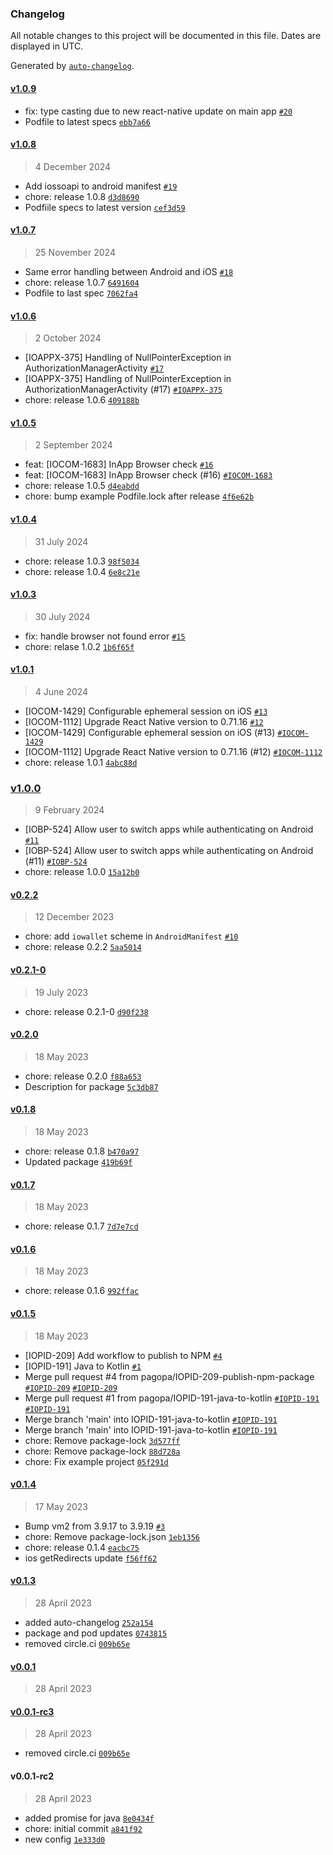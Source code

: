### Changelog

All notable changes to this project will be documented in this file. Dates are displayed in UTC.

Generated by [`auto-changelog`](https://github.com/CookPete/auto-changelog).

#### [v1.0.9](https://github.com/pagopa/io-react-native-login-utils/compare/v1.0.8...v1.0.9)

- fix: type casting due to new react-native update on main app [`#20`](https://github.com/pagopa/io-react-native-login-utils/pull/20)
- Podfile to latest specs [`ebb7a66`](https://github.com/pagopa/io-react-native-login-utils/commit/ebb7a66d757956bafcf4b1b012c89c30c2977aab)

#### [v1.0.8](https://github.com/pagopa/io-react-native-login-utils/compare/v1.0.7...v1.0.8)

> 4 December 2024

- Add iossoapi to android manifest [`#19`](https://github.com/pagopa/io-react-native-login-utils/pull/19)
- chore: release 1.0.8 [`d3d8690`](https://github.com/pagopa/io-react-native-login-utils/commit/d3d86902958b59f16b6f6208177ff5caf45199e4)
- Podfiile specs to latest version [`cef3d59`](https://github.com/pagopa/io-react-native-login-utils/commit/cef3d5932a4c22ecf8fd34632b9dbb4f67c77316)

#### [v1.0.7](https://github.com/pagopa/io-react-native-login-utils/compare/v1.0.6...v1.0.7)

> 25 November 2024

- Same error handling between Android and iOS [`#18`](https://github.com/pagopa/io-react-native-login-utils/pull/18)
- chore: release 1.0.7 [`6491604`](https://github.com/pagopa/io-react-native-login-utils/commit/64916044e10ecf6e63dc14307f3cf5b1e575bbbf)
- Podfile to last spec [`7062fa4`](https://github.com/pagopa/io-react-native-login-utils/commit/7062fa46ed677af65b97c0c37ee9b0e80b064b84)

#### [v1.0.6](https://github.com/pagopa/io-react-native-login-utils/compare/v1.0.5...v1.0.6)

> 2 October 2024

- [IOAPPX-375] Handling of NullPointerException in AuthorizationManagerActivity [`#17`](https://github.com/pagopa/io-react-native-login-utils/pull/17)
- [IOAPPX-375] Handling of NullPointerException in AuthorizationManagerActivity (#17) [`#IOAPPX-375`](https://pagopa.atlassian.net/browse/IOAPPX-375)
- chore: release 1.0.6 [`409188b`](https://github.com/pagopa/io-react-native-login-utils/commit/409188bce0978f4a4ad71dc5624cbde81797f882)

#### [v1.0.5](https://github.com/pagopa/io-react-native-login-utils/compare/v1.0.4...v1.0.5)

> 2 September 2024

- feat: [IOCOM-1683] InApp Browser check [`#16`](https://github.com/pagopa/io-react-native-login-utils/pull/16)
- feat: [IOCOM-1683] InApp Browser check (#16) [`#IOCOM-1683`](https://pagopa.atlassian.net/browse/IOCOM-1683)
- chore: release 1.0.5 [`d4eabdd`](https://github.com/pagopa/io-react-native-login-utils/commit/d4eabddf4d7ccc1b99a1c7536bd8df6a5e2bef5e)
- chore: bump example Podfile.lock after release [`4f6e62b`](https://github.com/pagopa/io-react-native-login-utils/commit/4f6e62beddae8713c856ee6988b9f196841a6d53)

#### [v1.0.4](https://github.com/pagopa/io-react-native-login-utils/compare/v1.0.3...v1.0.4)

> 31 July 2024

- chore: release 1.0.3 [`98f5034`](https://github.com/pagopa/io-react-native-login-utils/commit/98f503418ee1d07503b8fcd033d6a2818a09376a)
- chore: release 1.0.4 [`6e8c21e`](https://github.com/pagopa/io-react-native-login-utils/commit/6e8c21e3999519b99d915175080957176fcc6c34)

#### [v1.0.3](https://github.com/pagopa/io-react-native-login-utils/compare/v1.0.1...v1.0.3)

> 30 July 2024

- fix: handle browser not found error [`#15`](https://github.com/pagopa/io-react-native-login-utils/pull/15)
- chore: relase 1.0.2 [`1b6f65f`](https://github.com/pagopa/io-react-native-login-utils/commit/1b6f65faeed5d6c14f8cc7eced403712738850fb)

#### [v1.0.1](https://github.com/pagopa/io-react-native-login-utils/compare/v1.0.0...v1.0.1)

> 4 June 2024

- [IOCOM-1429] Configurable ephemeral session on iOS [`#13`](https://github.com/pagopa/io-react-native-login-utils/pull/13)
- [IOCOM-1112] Upgrade React Native version to 0.71.16 [`#12`](https://github.com/pagopa/io-react-native-login-utils/pull/12)
- [IOCOM-1429] Configurable ephemeral session on iOS (#13) [`#IOCOM-1429`](https://pagopa.atlassian.net/browse/IOCOM-1429)
- [IOCOM-1112] Upgrade React Native version to 0.71.16 (#12) [`#IOCOM-1112`](https://pagopa.atlassian.net/browse/IOCOM-1112)
- chore: release 1.0.1 [`4abc88d`](https://github.com/pagopa/io-react-native-login-utils/commit/4abc88d2ce763a9e3fb30d2d87bb11e8d076046f)

### [v1.0.0](https://github.com/pagopa/io-react-native-login-utils/compare/v0.2.2...v1.0.0)

> 9 February 2024

- [IOBP-524] Allow user to switch apps while authenticating on Android [`#11`](https://github.com/pagopa/io-react-native-login-utils/pull/11)
- [IOBP-524] Allow user to switch apps while authenticating on Android (#11) [`#IOBP-524`](https://pagopa.atlassian.net/browse/IOBP-524)
- chore: release 1.0.0 [`15a12b0`](https://github.com/pagopa/io-react-native-login-utils/commit/15a12b0d214ed32842df6ada15cf849e66093d52)

#### [v0.2.2](https://github.com/pagopa/io-react-native-login-utils/compare/v0.2.1-0...v0.2.2)

> 12 December 2023

- chore: add `iowallet` scheme in `AndroidManifest` [`#10`](https://github.com/pagopa/io-react-native-login-utils/pull/10)
- chore: release 0.2.2 [`5aa5014`](https://github.com/pagopa/io-react-native-login-utils/commit/5aa5014f148325281bc81bd9b8ecdab767a57f94)

#### [v0.2.1-0](https://github.com/pagopa/io-react-native-login-utils/compare/v0.2.0...v0.2.1-0)

> 19 July 2023

- chore: release 0.2.1-0 [`d90f238`](https://github.com/pagopa/io-react-native-login-utils/commit/d90f2387858b9789d9dd058c6f4d6521c688b076)

#### [v0.2.0](https://github.com/pagopa/io-react-native-login-utils/compare/v0.1.8...v0.2.0)

> 18 May 2023

- chore: release 0.2.0 [`f88a653`](https://github.com/pagopa/io-react-native-login-utils/commit/f88a6532016adb8c8f849a7ff2aeebb73589cfe9)
- Description for package [`5c3db87`](https://github.com/pagopa/io-react-native-login-utils/commit/5c3db876da200b872991c2251a24015fa65e2426)

#### [v0.1.8](https://github.com/pagopa/io-react-native-login-utils/compare/v0.1.7...v0.1.8)

> 18 May 2023

- chore: release 0.1.8 [`b470a97`](https://github.com/pagopa/io-react-native-login-utils/commit/b470a97630c7c6572148fe0517b874afe6bee2b1)
- Updated package [`419b69f`](https://github.com/pagopa/io-react-native-login-utils/commit/419b69f2eeaa2b0cf61d036269deba4a7ee6e2f0)

#### [v0.1.7](https://github.com/pagopa/io-react-native-login-utils/compare/v0.1.6...v0.1.7)

> 18 May 2023

- chore: release 0.1.7 [`7d7e7cd`](https://github.com/pagopa/io-react-native-login-utils/commit/7d7e7cdedb5a9c3cf20f899cf17d6b30c6edc94f)

#### [v0.1.6](https://github.com/pagopa/io-react-native-login-utils/compare/v0.1.5...v0.1.6)

> 18 May 2023

- chore: release 0.1.6 [`992ffac`](https://github.com/pagopa/io-react-native-login-utils/commit/992ffac9555cc8ccb2ec95bd927bec84faed860a)

#### [v0.1.5](https://github.com/pagopa/io-react-native-login-utils/compare/v0.1.4...v0.1.5)

> 18 May 2023

- [IOPID-209] Add workflow to publish to NPM [`#4`](https://github.com/pagopa/io-react-native-login-utils/pull/4)
- [IOPID-191] Java to Kotlin [`#1`](https://github.com/pagopa/io-react-native-login-utils/pull/1)
- Merge pull request #4 from pagopa/IOPID-209-publish-npm-package [`#IOPID-209`](https://pagopa.atlassian.net/browse/IOPID-209) [`#IOPID-209`](https://pagopa.atlassian.net/browse/IOPID-209)
- Merge pull request #1 from pagopa/IOPID-191-java-to-kotlin [`#IOPID-191`](https://pagopa.atlassian.net/browse/IOPID-191) [`#IOPID-191`](https://pagopa.atlassian.net/browse/IOPID-191)
- Merge branch 'main' into IOPID-191-java-to-kotlin [`#IOPID-191`](https://pagopa.atlassian.net/browse/IOPID-191)
- Merge branch 'main' into IOPID-191-java-to-kotlin [`#IOPID-191`](https://pagopa.atlassian.net/browse/IOPID-191)
- chore: Remove package-lock [`3d577ff`](https://github.com/pagopa/io-react-native-login-utils/commit/3d577ff78cbd88e0446b3b2ffc9a93e77a4d501c)
- chore: Remove package-lock [`88d728a`](https://github.com/pagopa/io-react-native-login-utils/commit/88d728ac3345a0a5a8e8f152bcba8705485add08)
- chore: Fix example project [`05f291d`](https://github.com/pagopa/io-react-native-login-utils/commit/05f291d1d9e84720905b1cb9633dc27771170b94)

#### [v0.1.4](https://github.com/pagopa/io-react-native-login-utils/compare/v0.1.3...v0.1.4)

> 17 May 2023

- Bump vm2 from 3.9.17 to 3.9.19 [`#3`](https://github.com/pagopa/io-react-native-login-utils/pull/3)
- chore: Remove package-lock.json [`1eb1356`](https://github.com/pagopa/io-react-native-login-utils/commit/1eb135640d481a554c7c660e5679c24db9aa6096)
- chore: release 0.1.4 [`eacbc75`](https://github.com/pagopa/io-react-native-login-utils/commit/eacbc7596276b4d1769775cee06946e9cb9f6015)
- ios getRedirects update [`f56ff62`](https://github.com/pagopa/io-react-native-login-utils/commit/f56ff62bcccfc1890dcac79c2fa788e2da4b2151)

#### [v0.1.3](https://github.com/pagopa/io-react-native-login-utils/compare/v0.0.1...v0.1.3)

> 28 April 2023

- added auto-changelog [`252a154`](https://github.com/pagopa/io-react-native-login-utils/commit/252a1540aaf066a9cb10c057779e8b2b24383e25)
- package and pod updates [`0743815`](https://github.com/pagopa/io-react-native-login-utils/commit/0743815486562994f15acebdf99ee56b03d3452a)
- removed circle.ci [`009b65e`](https://github.com/pagopa/io-react-native-login-utils/commit/009b65eb127e8c9053f23f9ad6a46ec85035aa27)

#### [v0.0.1](https://github.com/pagopa/io-react-native-login-utils/compare/v0.0.1-rc3...v0.0.1)

> 28 April 2023

#### [v0.0.1-rc3](https://github.com/pagopa/io-react-native-login-utils/compare/v0.0.1-rc2...v0.0.1-rc3)

> 28 April 2023

- removed circle.ci [`009b65e`](https://github.com/pagopa/io-react-native-login-utils/commit/009b65eb127e8c9053f23f9ad6a46ec85035aa27)

#### v0.0.1-rc2

> 28 April 2023

- added promise for java [`8e0434f`](https://github.com/pagopa/io-react-native-login-utils/commit/8e0434f043ad9dccf95e63a3e5b27d7dbe279498)
- chore: initial commit [`a841f92`](https://github.com/pagopa/io-react-native-login-utils/commit/a841f923bb24c52c1c55811e993f01891dfcf3dd)
- new config [`1e333d0`](https://github.com/pagopa/io-react-native-login-utils/commit/1e333d081e3dd2c14a04fbf433af1124421d5536)
